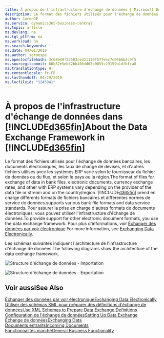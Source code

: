 ```yaml
---
title: À propos de l'infrastructure d'échange de données | Microsoft Docs
description: Le format des fichiers utilisés pour l'échange de données bancaires, les documents électroniques, les taux de change de devises, et d'autres fichiers utilisés avec les systèmes ERP varie selon le fournisseur du fichier de données ou du flux, et selon le pays ou la région.
author: SorenGP
ms.service: dynamics365-business-central
ms.topic: article
ms.devlang: na
ms.tgt_pltfrm: na
ms.workload: na
ms.search.keywords: ''
ms.date: 04/01/2019
ms.author: sgroespe
ms.openlocfilehash: 3c68b40f22503ced21130f57feec7c06b6b2c9f5
ms.sourcegitcommit: 60b87e5eb32bb408dd65b9855c29159b1dfbfca8
ms.translationtype: HT
ms.contentlocale: fr-FR
ms.lasthandoff: 04/29/2019
ms.locfileid: "1245941"
---
```

# <a name="about-the-data-exchange-framework-in-included365finincludesd365finmdmd"></a><span data-ttu-id="65aab-103">À propos de l'infrastructure d'échange de données dans [!INCLUDE[d365fin](includes/d365fin_md.md)]</span><span class="sxs-lookup"><span data-stu-id="65aab-103">About the Data Exchange Framework in [!INCLUDE[d365fin](includes/d365fin_md.md)]</span></span>
<span data-ttu-id="65aab-104">Le format des fichiers utilisés pour l'échange de données bancaires, les documents électroniques, les taux de change de devises, et d'autres fichiers utilisés avec les systèmes ERP varie selon le fournisseur du fichier de données ou du flux, et selon le pays ou la région.</span><span class="sxs-lookup"><span data-stu-id="65aab-104">The format of files for exchange of data in bank files, electronic documents, currency exchange rates, and other with ERP systems vary depending on the provider of the data file or stream and on the country/region.</span></span> [!INCLUDE[d365fin](includes/d365fin_md.md)] <span data-ttu-id="65aab-105">prend en charge différents formats de fichiers bancaires et différentes normes de service de données.</span><span class="sxs-lookup"><span data-stu-id="65aab-105">supports various bank file formats and data service standards.</span></span> <span data-ttu-id="65aab-106">Pour assurer la prise en charge d'autres formats de documents électroniques, vous pouvez utiliser l'infrastructure d'échange de données.</span><span class="sxs-lookup"><span data-stu-id="65aab-106">To provide support for other electronic document formats, you use the data exchange framework.</span></span> <span data-ttu-id="65aab-107">Pour plus d'informations, voir [Échanger des données par voir électronique](across-data-exchange.md).</span><span class="sxs-lookup"><span data-stu-id="65aab-107">For more information, see [Exchanging Data Electronically](across-data-exchange.md).</span></span>    

 <span data-ttu-id="65aab-108">Les schémas suivantes indiquent l'architecture de l'infrastructure d'échange de données.</span><span class="sxs-lookup"><span data-stu-id="65aab-108">The following diagrams show the architecture of the data exchange framework.</span></span>  

 ![Structure d'échange de données &#45; Importation](media/across-data-exchange/dataexchangeframework_import.png)  

 ![Structure d'échange de données &#45; Exportation](media/across-data-exchange/dataexchangeframework_export.png)  

## <a name="see-also"></a><span data-ttu-id="65aab-111">Voir aussi</span><span class="sxs-lookup"><span data-stu-id="65aab-111">See Also</span></span>  
[<span data-ttu-id="65aab-112">Échanger des données par voir électronique</span><span class="sxs-lookup"><span data-stu-id="65aab-112">Exchanging Data Electronically</span></span>](across-data-exchange.md)  
[<span data-ttu-id="65aab-113">Utiliser des schémas XML pour préparer des définitions d'échange de données</span><span class="sxs-lookup"><span data-stu-id="65aab-113">Use XML Schemas to Prepare Data Exchange Definitions</span></span>](across-how-to-use-xml-schemas-to-prepare-data-exchange-definitions.md)  
[<span data-ttu-id="65aab-114">Configuration de l'échange de données</span><span class="sxs-lookup"><span data-stu-id="65aab-114">Setting Up Data Exchange</span></span>](across-set-up-data-exchange.md)  
[<span data-ttu-id="65aab-115">Échange de données</span><span class="sxs-lookup"><span data-stu-id="65aab-115">Exchanging Data</span></span>](across-exchange-data.md)  
[<span data-ttu-id="65aab-116">Documents entrants</span><span class="sxs-lookup"><span data-stu-id="65aab-116">Incoming Documents</span></span>](across-income-documents.md)  
[<span data-ttu-id="65aab-117">Fonctionnalités marché</span><span class="sxs-lookup"><span data-stu-id="65aab-117">General Business Functionality</span></span>](ui-across-business-areas.md)  
